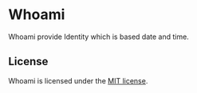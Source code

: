# Whoami

Whoami provide Identity which is based date and time.


## License

Whoami is licensed under the [MIT license](LICENSE.TXT).
